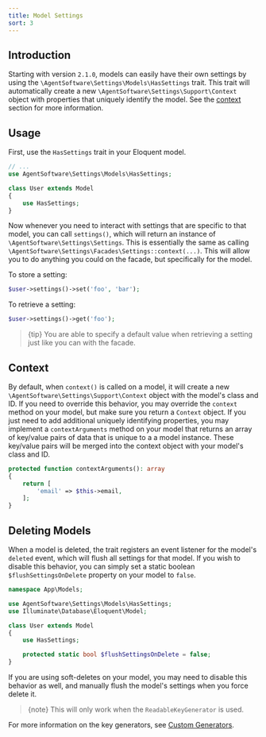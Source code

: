 ```yaml
---
title: Model Settings
sort: 3
---
```


## Introduction

Starting with version `2.1.0`, models can easily have their own settings by using the `\AgentSoftware\Settings\Models\HasSettings` trait. This trait will automatically create a new `\AgentSoftware\Settings\Support\Context` object with properties that uniquely identify the model. See the [context](#user-content-context) section for more information.

## Usage

First, use the `HasSettings` trait in your Eloquent model.

```php
// ...
use AgentSoftware\Settings\Models\HasSettings;

class User extends Model
{
    use HasSettings;
}
```

Now whenever you need to interact with settings that are specific to that model, you can call `settings()`, which will return an instance of `\AgentSoftware\Settings\Settings`. This is essentially the same as calling `\AgentSoftware\Settings\Facades\Settings::context(...)`. This will allow you to do anything you could on the facade, but specifically for the model.

To store a setting:

```php
$user->settings()->set('foo', 'bar');
```

To retrieve a setting:

```php
$user->settings()->get('foo');
```

> {tip} You are able to specify a default value when retrieving a setting just like you can with the facade.

## Context

By default, when `context()` is called on a model, it will create a new `\AgentSoftware\Settings\Support\Context` object with the model's class and ID. If you need to override this behavior, you may override the `context` method on your model, but make sure you return a `Context` object. If you just need to add additional uniquely identifying properties, you may implement a `contextArguments` method on your model that returns an array of key/value pairs of data that is unique to a a model instance. These key/value pairs will be merged into the context object with your model's class and ID.

```php
protected function contextArguments(): array
{
    return [
        'email' => $this->email,
    ];
}
```

## Deleting Models

When a model is deleted, the trait registers an event listener for the model's `deleted` event, which will flush all settings for that model.
If you wish to disable this behavior, you can simply set a static boolean `$flushSettingsOnDelete` property on your model to `false`.

```php
namespace App\Models;

use AgentSoftware\Settings\Models\HasSettings;
use Illuminate\Database\Eloquent\Model;

class User extends Model
{
    use HasSettings;

    protected static bool $flushSettingsOnDelete = false;
}
```

If you are using soft-deletes on your model, you may need to disable this behavior as well, and manually flush the model's settings
when you force delete it.

> {note} This will only work when the `ReadableKeyGenerator` is used.

For more information on the key generators, see [Custom Generators](/docs/laravel-settings/{version}/advanced-usage/custom-generators).
